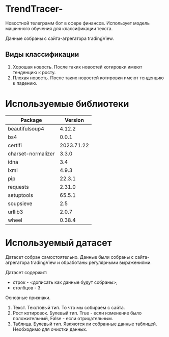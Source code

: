 # TrendTracer-

Новостной телеграмм бот в сфере финансов. Использует модель машинного обучения для классификации текста. 

Данные собраны с сайта-агрегатора tradingView. 

## Виды классификации

1. Хорошая новость. После таких новостей котировки имеют тенденцию к росту.
2. Плохая новость. После таких новостей котировки имеют тенденцию к падению.


# Используемые библиотеки 

|Package            |Version   |
|-------------------|----------|
|beautifulsoup4     |4.12.2    |
|bs4                |0.0.1     |
|certifi            |2023.71.22|
|charset-normalizer | 3.3.0    |
|idna               |3.4       |
|lxml               |4.9.3     |
|pip                |22.3.1    |
|requests           |2.31.0    |
|setuptools         |65.5.1    |
|soupsieve          |2.5       |
|urllib3            |2.0.7     |
|wheel              |0.38.4    |

# Используемый датасет

Датасет собран самостоятельно. Данные были собраны с сайта-агрегатора tradingView и обработаны регулярными выражениями.

Датасет содержит:

* строк - <дописать как данные будут собраны>;
* столбцов - 3.

Основные признаки.

1. Текст. Текстовый тип. То что мы собираем с сайта.
2. Рост котировок. Булевый тип. True - если изменение было положительный, False - если отрицательным.
3. Таблица. Булевый тип. Являются ли собранные данные таблицей. Необходимо для очистки данных.
